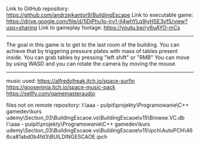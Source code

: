 Link to GitHub repository:
https://github.com/andrzejkantor9/BuildingEscape
Link to executable game:
https://drive.google.com/file/d/1jDiPhu1p-jrv1-II4whYLq9iyHSE3vfS/view?usp=sharing
Link to gameplay footage:
https://youtu.be/ry6uAYO-mCs

----------------------------
The goal in this game is to get to the last room of the building.
You can achieve that by triggering pressure plates with mass of tables present inside.
You can grab tables by pressing "left shift" or "RMB"
You can move by using WASD and you can rotate the camera by moving the mouse.

----------------------------
music used:
https://alfredofreak.itch.io/space-surfin
https://gooseninja.itch.io/space-music-pack
https://sellfy.com/gamemasteraudio

files not on remote repository:
I:\aaa - pulpit\projekty\Programowanie\C++ gamedev\kurs udemy\Section_03\BuildingEscaoe\.vs\BuildingEscaoe\v15\Browse.VC.db
I:\aaa - pulpit\projekty\Programowanie\C++ gamedev\kurs udemy\Section_03\BuildingEscaoe\.vs\BuildingEscaoe\v15\ipch\AutoPCH\466ca81abd0b4fd3\BUILDINGESCAOE.ipch